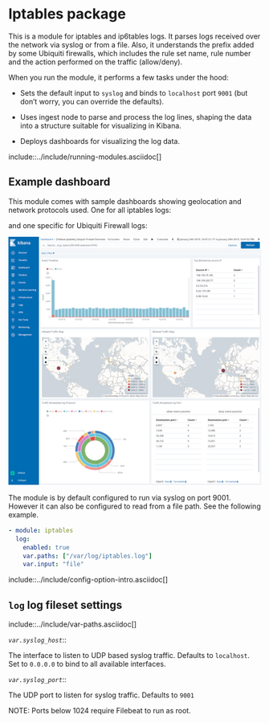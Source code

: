 # Iptables package

This is a module for iptables and ip6tables logs. It parses logs received
over the network via syslog or from a file. Also, it understands the prefix added
by some Ubiquiti firewalls, which includes the rule set name, rule number and
the action performed on the traffic (allow/deny).

When you run the module, it performs a few tasks under the hood:

* Sets the default input to `syslog` and binds to `localhost` port `9001`
(but don’t worry, you can override the defaults).

* Uses ingest node to parse and process the log lines, shaping the data into
a structure suitable for visualizing in Kibana.

* Deploys dashboards for visualizing the log data.

include::../include/running-modules.asciidoc[]

## Example dashboard

This module comes with sample dashboards showing geolocation and network
protocols used. One for all iptables logs:


and one specific for Ubiquiti Firewall logs:

![Image in text](../img/kibana-iptables-ubiquiti.png "Image in text")

The module is by default configured to run via syslog on port 9001. However
it can also be configured to read from a file path. See the following example.

```yaml
- module: iptables
  log:
    enabled: true
    var.paths: ["/var/log/iptables.log"]
    var.input: "file"
```


include::../include/config-option-intro.asciidoc[]

## `log` log fileset settings

include::../include/var-paths.asciidoc[]

*`var.syslog_host`*::

The interface to listen to UDP based syslog traffic. Defaults to `localhost`.
Set to `0.0.0.0` to bind to all available interfaces.

*`var.syslog_port`*::

The UDP port to listen for syslog traffic. Defaults to `9001`

NOTE: Ports below 1024 require Filebeat to run as root.
